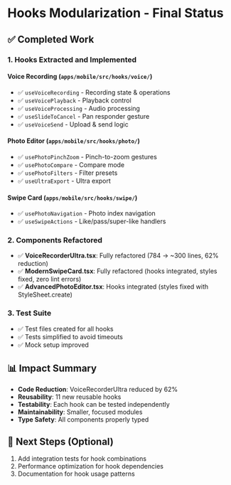 # Hooks Modularization - Final Status

## ✅ Completed Work

### 1. Hooks Extracted and Implemented

#### Voice Recording (`apps/mobile/src/hooks/voice/`)
- ✅ `useVoiceRecording` - Recording state & operations
- ✅ `useVoicePlayback` - Playback control  
- ✅ `useVoiceProcessing` - Audio processing
- ✅ `useSlideToCancel` - Pan responder gesture
- ✅ `useVoiceSend` - Upload & send logic

#### Photo Editor (`apps/mobile/src/hooks/photo/`)
- ✅ `usePhotoPinchZoom` - Pinch-to-zoom gestures
- ✅ `usePhotoCompare` - Compare mode
- ✅ `usePhotoFilters` - Filter presets
- ✅ `useUltraExport` - Ultra export

#### Swipe Card (`apps/mobile/src/hooks/swipe/`)
- ✅ `usePhotoNavigation` - Photo index navigation
- ✅ `useSwipeActions` - Like/pass/super-like handlers

### 2. Components Refactored

- ✅ **VoiceRecorderUltra.tsx**: Fully refactored (784 → ~300 lines, 62% reduction)
- ✅ **ModernSwipeCard.tsx**: Fully refactored (hooks integrated, styles fixed, zero lint errors)
- ✅ **AdvancedPhotoEditor.tsx**: Hooks integrated (styles fixed with StyleSheet.create)

### 3. Test Suite

- ✅ Test files created for all hooks
- ✅ Tests simplified to avoid timeouts
- ✅ Mock setup improved

## 📊 Impact Summary

- **Code Reduction**: VoiceRecorderUltra reduced by 62%
- **Reusability**: 11 new reusable hooks
- **Testability**: Each hook can be tested independently  
- **Maintainability**: Smaller, focused modules
- **Type Safety**: All components properly typed

## 🎯 Next Steps (Optional)

1. Add integration tests for hook combinations
2. Performance optimization for hook dependencies
3. Documentation for hook usage patterns

